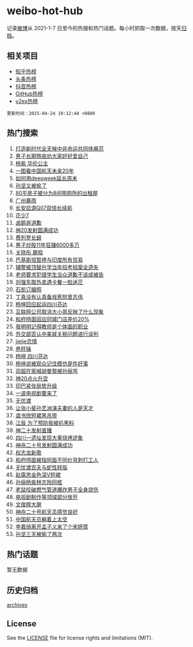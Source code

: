 # weibo-hot-hub

记录[微博](https://www.weibo.com)从 2021-1-7 日至今的热搜和热门话题。每小时抓取一次数据，按天[归档](archives)。

## 相关项目

- [知乎热榜](https://github.com/lonnyzhang423/zhihu-hot-hub)
- [头条热榜](https://github.com/lonnyzhang423/toutiao-hot-hub)
- [抖音热榜](https://github.com/lonnyzhang423/douyin-hot-hub)
- [GitHub热榜](https://github.com/lonnyzhang423/github-hot-hub)
- [v2ex热榜](https://github.com/lonnyzhang423/v2ex-hot-hub)


`更新时间：2025-04-24 19:12:44 +0800`

## 热门搜索

1. [打造新时代全天候中非命运共同体典范](https://m.weibo.cn/search?containerid=100103type%3D1%26t%3D10%26q%3D%23%E6%89%93%E9%80%A0%E6%96%B0%E6%97%B6%E4%BB%A3%E5%85%A8%E5%A4%A9%E5%80%99%E4%B8%AD%E9%9D%9E%E5%91%BD%E8%BF%90%E5%85%B1%E5%90%8C%E4%BD%93%E5%85%B8%E8%8C%83%23&stream_entry_id=51&isnewpage=1&extparam=seat%3D1%26pos%3D0%26filter_type%3Drealtimehot%26stream_entry_id%3D51%26c_type%3D51%26q%3D%2523%25E6%2589%2593%25E9%2580%25A0%25E6%2596%25B0%25E6%2597%25B6%25E4%25BB%25A3%25E5%2585%25A8%25E5%25A4%25A9%25E5%2580%2599%25E4%25B8%25AD%25E9%259D%259E%25E5%2591%25BD%25E8%25BF%2590%25E5%2585%25B1%25E5%2590%258C%25E4%25BD%2593%25E5%2585%25B8%25E8%258C%2583%2523%26cate%3D10103%26dgr%3D0%26display_time%3D1745493163%26pre_seqid%3D174549316310603311088127)
1. [男子长期熬夜劝大家好好爱自己](https://m.weibo.cn/search?containerid=100103type%3D1%26t%3D10%26q%3D%23%E7%94%B7%E5%AD%90%E9%95%BF%E6%9C%9F%E7%86%AC%E5%A4%9C%E5%8A%9D%E5%A4%A7%E5%AE%B6%E5%A5%BD%E5%A5%BD%E7%88%B1%E8%87%AA%E5%B7%B1%23&stream_entry_id=31&isnewpage=1&extparam=seat%3D1%26realpos%3D1%26lcate%3D5001%26filter_type%3Drealtimehot%26c_type%3D31%26q%3D%2523%25E7%2594%25B7%25E5%25AD%2590%25E9%2595%25BF%25E6%259C%259F%25E7%2586%25AC%25E5%25A4%259C%25E5%258A%259D%25E5%25A4%25A7%25E5%25AE%25B6%25E5%25A5%25BD%25E5%25A5%25BD%25E7%2588%25B1%25E8%2587%25AA%25E5%25B7%25B1%2523%26pos%3D0%26stream_entry_id%3D31%26flag%3D1%26cate%3D5001%26band_rank%3D1%26dgr%3D0%26display_time%3D1745493163%26pre_seqid%3D174549316310603311088127)
1. [杨紫 华伦公主](https://m.weibo.cn/search?containerid=100103type%3D1%26t%3D10%26q%3D%E6%9D%A8%E7%B4%AB+%E5%8D%8E%E4%BC%A6%E5%85%AC%E4%B8%BB&stream_entry_id=31&isnewpage=1&extparam=seat%3D1%26realpos%3D2%26lcate%3D5001%26filter_type%3Drealtimehot%26c_type%3D31%26q%3D%25E6%259D%25A8%25E7%25B4%25AB%2520%25E5%258D%258E%25E4%25BC%25A6%25E5%2585%25AC%25E4%25B8%25BB%26pos%3D1%26stream_entry_id%3D31%26flag%3D1%26cate%3D5001%26band_rank%3D2%26dgr%3D0%26display_time%3D1745493163%26pre_seqid%3D174549316310603311088127)
1. [一图看中国航天未来20年](https://m.weibo.cn/search?containerid=100103type%3D1%26t%3D10%26q%3D%23%E4%B8%80%E5%9B%BE%E7%9C%8B%E4%B8%AD%E5%9B%BD%E8%88%AA%E5%A4%A9%E6%9C%AA%E6%9D%A520%E5%B9%B4%23&stream_entry_id=31&isnewpage=1&extparam=seat%3D1%26realpos%3D3%26lcate%3D5001%26filter_type%3Drealtimehot%26c_type%3D31%26q%3D%2523%25E4%25B8%2580%25E5%259B%25BE%25E7%259C%258B%25E4%25B8%25AD%25E5%259B%25BD%25E8%2588%25AA%25E5%25A4%25A9%25E6%259C%25AA%25E6%259D%25A520%25E5%25B9%25B4%2523%26pos%3D2%26stream_entry_id%3D31%26flag%3D1%26cate%3D5001%26band_rank%3D3%26dgr%3D0%26display_time%3D1745493163%26pre_seqid%3D174549316310603311088127)
1. [如何用deepweek延长周末](https://m.weibo.cn/search?containerid=100103type%3D1%26t%3D10%26q%3D%23%E5%A6%82%E4%BD%95%E7%94%A8deepweek%E5%BB%B6%E9%95%BF%E5%91%A8%E6%9C%AB%23&stream_entry_id=31&isnewpage=1&extparam=seat%3D1%26lcate%3D5001%26filter_type%3Drealtimehot%26c_type%3D31%26q%3D%2523%25E5%25A6%2582%25E4%25BD%2595%25E7%2594%25A8deepweek%25E5%25BB%25B6%25E9%2595%25BF%25E5%2591%25A8%25E6%259C%25AB%2523%26dgr%3D0%26adid%3D283790%26topic_ad%3D1%26stream_entry_id%3D31%26cate%3D5001%26band_rank%3D4%26is_ad_pos%3D1%26pos%3D3%26display_time%3D1745493163%26pre_seqid%3D174549316310603311088127)
1. [孙坚又被偷了](https://m.weibo.cn/search?containerid=100103type%3D1%26t%3D10%26q%3D%23%E5%AD%99%E5%9D%9A%E5%8F%88%E8%A2%AB%E5%81%B7%E4%BA%86%23&stream_entry_id=31&isnewpage=1&extparam=seat%3D1%26realpos%3D4%26lcate%3D5001%26filter_type%3Drealtimehot%26c_type%3D31%26q%3D%2523%25E5%25AD%2599%25E5%259D%259A%25E5%258F%2588%25E8%25A2%25AB%25E5%2581%25B7%25E4%25BA%2586%2523%26pos%3D4%26stream_entry_id%3D31%26flag%3D1%26cate%3D5001%26band_rank%3D4%26dgr%3D0%26display_time%3D1745493163%26pre_seqid%3D174549316310603311088127)
1. [80平房子被分为8间带厕所的出租屋](https://m.weibo.cn/search?containerid=100103type%3D1%26t%3D10%26q%3D%2380%E5%B9%B3%E6%88%BF%E5%AD%90%E8%A2%AB%E5%88%86%E4%B8%BA8%E9%97%B4%E5%B8%A6%E5%8E%95%E6%89%80%E7%9A%84%E5%87%BA%E7%A7%9F%E5%B1%8B%23&stream_entry_id=31&isnewpage=1&extparam=seat%3D1%26realpos%3D5%26lcate%3D5001%26filter_type%3Drealtimehot%26c_type%3D31%26q%3D%252380%25E5%25B9%25B3%25E6%2588%25BF%25E5%25AD%2590%25E8%25A2%25AB%25E5%2588%2586%25E4%25B8%25BA8%25E9%2597%25B4%25E5%25B8%25A6%25E5%258E%2595%25E6%2589%2580%25E7%259A%2584%25E5%2587%25BA%25E7%25A7%259F%25E5%25B1%258B%2523%26pos%3D5%26stream_entry_id%3D31%26flag%3D1%26cate%3D5001%26band_rank%3D5%26dgr%3D0%26display_time%3D1745493163%26pre_seqid%3D174549316310603311088127)
1. [广州暴雨](https://m.weibo.cn/search?containerid=100103type%3D1%26t%3D10%26q%3D%E5%B9%BF%E5%B7%9E%E6%9A%B4%E9%9B%A8&stream_entry_id=31&isnewpage=1&extparam=seat%3D1%26realpos%3D6%26lcate%3D5001%26filter_type%3Drealtimehot%26c_type%3D31%26q%3D%25E5%25B9%25BF%25E5%25B7%259E%25E6%259A%25B4%25E9%259B%25A8%26pos%3D6%26stream_entry_id%3D31%26flag%3D1%26cate%3D5001%26band_rank%3D6%26dgr%3D0%26display_time%3D1745493163%26pre_seqid%3D174549316310603311088127)
1. [长安启源Q07双倍长续航](https://m.weibo.cn/search?containerid=100103type%3D1%26t%3D10%26q%3D%23%E9%95%BF%E5%AE%89%E5%90%AF%E6%BA%90Q07%E5%8F%8C%E5%80%8D%E9%95%BF%E7%BB%AD%E8%88%AA%23&stream_entry_id=31&isnewpage=1&extparam=seat%3D1%26lcate%3D5001%26filter_type%3Drealtimehot%26c_type%3D31%26q%3D%2523%25E9%2595%25BF%25E5%25AE%2589%25E5%2590%25AF%25E6%25BA%2590Q07%25E5%258F%258C%25E5%2580%258D%25E9%2595%25BF%25E7%25BB%25AD%25E8%2588%25AA%2523%26dgr%3D0%26adid%3D283911%26topic_ad%3D1%26stream_entry_id%3D31%26cate%3D5001%26band_rank%3D7%26is_ad_pos%3D1%26pos%3D7%26display_time%3D1745493163%26pre_seqid%3D174549316310603311088127)
1. [花少7](https://m.weibo.cn/search?containerid=100103type%3D1%26t%3D10%26q%3D%E8%8A%B1%E5%B0%917&stream_entry_id=31&isnewpage=1&extparam=seat%3D1%26realpos%3D7%26lcate%3D5001%26filter_type%3Drealtimehot%26c_type%3D31%26q%3D%25E8%258A%25B1%25E5%25B0%25917%26pos%3D8%26stream_entry_id%3D31%26flag%3D1%26cate%3D5001%26band_rank%3D7%26dgr%3D0%26display_time%3D1745493163%26pre_seqid%3D174549316310603311088127)
1. [卤鹅哥道歉](https://m.weibo.cn/search?containerid=100103type%3D1%26t%3D10%26q%3D%23%E5%8D%A4%E9%B9%85%E5%93%A5%E9%81%93%E6%AD%89%23&stream_entry_id=31&isnewpage=1&extparam=seat%3D1%26realpos%3D8%26lcate%3D5001%26filter_type%3Drealtimehot%26c_type%3D31%26q%3D%2523%25E5%258D%25A4%25E9%25B9%2585%25E5%2593%25A5%25E9%2581%2593%25E6%25AD%2589%2523%26pos%3D9%26stream_entry_id%3D31%26flag%3D2%26cate%3D5001%26band_rank%3D8%26dgr%3D0%26display_time%3D1745493163%26pre_seqid%3D174549316310603311088127)
1. [神20发射圆满成功](https://m.weibo.cn/search?containerid=100103type%3D1%26t%3D10%26q%3D%23%E7%A5%9E20%E5%8F%91%E5%B0%84%E5%9C%86%E6%BB%A1%E6%88%90%E5%8A%9F%23&stream_entry_id=31&isnewpage=1&extparam=seat%3D1%26realpos%3D9%26lcate%3D5001%26filter_type%3Drealtimehot%26c_type%3D31%26q%3D%2523%25E7%25A5%259E20%25E5%258F%2591%25E5%25B0%2584%25E5%259C%2586%25E6%25BB%25A1%25E6%2588%2590%25E5%258A%259F%2523%26pos%3D10%26stream_entry_id%3D31%26flag%3D1%26cate%3D5001%26band_rank%3D9%26dgr%3D0%26display_time%3D1745493163%26pre_seqid%3D174549316310603311088127)
1. [费列罗长蛆](https://m.weibo.cn/search?containerid=100103type%3D1%26t%3D10%26q%3D%E8%B4%B9%E5%88%97%E7%BD%97%E9%95%BF%E8%9B%86&stream_entry_id=31&isnewpage=1&extparam=seat%3D1%26realpos%3D10%26lcate%3D5001%26filter_type%3Drealtimehot%26c_type%3D31%26q%3D%25E8%25B4%25B9%25E5%2588%2597%25E7%25BD%2597%25E9%2595%25BF%25E8%259B%2586%26pos%3D11%26stream_entry_id%3D31%26flag%3D0%26cate%3D5001%26band_rank%3D10%26dgr%3D0%26display_time%3D1745493163%26pre_seqid%3D174549316310603311088127)
1. [男子炒股11年狂赚6000多万](https://m.weibo.cn/search?containerid=100103type%3D1%26t%3D10%26q%3D%23%E7%94%B7%E5%AD%90%E7%82%92%E8%82%A111%E5%B9%B4%E7%8B%82%E8%B5%9A6000%E5%A4%9A%E4%B8%87%23&stream_entry_id=31&isnewpage=1&extparam=seat%3D1%26realpos%3D11%26lcate%3D5001%26filter_type%3Drealtimehot%26c_type%3D31%26q%3D%2523%25E7%2594%25B7%25E5%25AD%2590%25E7%2582%2592%25E8%2582%25A111%25E5%25B9%25B4%25E7%258B%2582%25E8%25B5%259A6000%25E5%25A4%259A%25E4%25B8%2587%2523%26pos%3D12%26stream_entry_id%3D31%26flag%3D1%26cate%3D5001%26band_rank%3D11%26dgr%3D0%26display_time%3D1745493163%26pre_seqid%3D174549316310603311088127)
1. [关晓彤 鹿晗](https://m.weibo.cn/search?containerid=100103type%3D1%26t%3D10%26q%3D%E5%85%B3%E6%99%93%E5%BD%A4+%E9%B9%BF%E6%99%97&stream_entry_id=31&isnewpage=1&extparam=seat%3D1%26realpos%3D12%26lcate%3D5001%26filter_type%3Drealtimehot%26c_type%3D31%26q%3D%25E5%2585%25B3%25E6%2599%2593%25E5%25BD%25A4%2520%25E9%25B9%25BF%25E6%2599%2597%26pos%3D13%26stream_entry_id%3D31%26flag%3D2%26cate%3D5001%26band_rank%3D12%26dgr%3D0%26display_time%3D1745493163%26pre_seqid%3D174549316310603311088127)
1. [巴基斯坦暂停与印度所有贸易](https://m.weibo.cn/search?containerid=100103type%3D1%26t%3D10%26q%3D%23%E5%B7%B4%E5%9F%BA%E6%96%AF%E5%9D%A6%E6%9A%82%E5%81%9C%E4%B8%8E%E5%8D%B0%E5%BA%A6%E6%89%80%E6%9C%89%E8%B4%B8%E6%98%93%23&stream_entry_id=31&isnewpage=1&extparam=seat%3D1%26realpos%3D13%26lcate%3D5001%26filter_type%3Drealtimehot%26c_type%3D31%26q%3D%2523%25E5%25B7%25B4%25E5%259F%25BA%25E6%2596%25AF%25E5%259D%25A6%25E6%259A%2582%25E5%2581%259C%25E4%25B8%258E%25E5%258D%25B0%25E5%25BA%25A6%25E6%2589%2580%25E6%259C%2589%25E8%25B4%25B8%25E6%2598%2593%2523%26pos%3D14%26stream_entry_id%3D31%26flag%3D1%26cate%3D5001%26band_rank%3D13%26dgr%3D0%26display_time%3D1745493163%26pre_seqid%3D174549316310603311088127)
1. [辅警被顶替升学当年招考档案全遗失](https://m.weibo.cn/search?containerid=100103type%3D1%26t%3D10%26q%3D%23%E8%BE%85%E8%AD%A6%E8%A2%AB%E9%A1%B6%E6%9B%BF%E5%8D%87%E5%AD%A6%E5%BD%93%E5%B9%B4%E6%8B%9B%E8%80%83%E6%A1%A3%E6%A1%88%E5%85%A8%E9%81%97%E5%A4%B1%23&stream_entry_id=31&isnewpage=1&extparam=seat%3D1%26realpos%3D14%26lcate%3D5001%26filter_type%3Drealtimehot%26c_type%3D31%26q%3D%2523%25E8%25BE%2585%25E8%25AD%25A6%25E8%25A2%25AB%25E9%25A1%25B6%25E6%259B%25BF%25E5%258D%2587%25E5%25AD%25A6%25E5%25BD%2593%25E5%25B9%25B4%25E6%258B%259B%25E8%2580%2583%25E6%25A1%25A3%25E6%25A1%2588%25E5%2585%25A8%25E9%2581%2597%25E5%25A4%25B1%2523%26pos%3D15%26stream_entry_id%3D31%26flag%3D1%26cate%3D5001%26band_rank%3D14%26dgr%3D0%26display_time%3D1745493163%26pre_seqid%3D174549316310603311088127)
1. [老师要求犯错学生当众道歉不该成被告](https://m.weibo.cn/search?containerid=100103type%3D1%26t%3D10%26q%3D%E8%80%81%E5%B8%88%E8%A6%81%E6%B1%82%E7%8A%AF%E9%94%99%E5%AD%A6%E7%94%9F%E5%BD%93%E4%BC%97%E9%81%93%E6%AD%89%E4%B8%8D%E8%AF%A5%E6%88%90%E8%A2%AB%E5%91%8A&stream_entry_id=31&isnewpage=1&extparam=seat%3D1%26realpos%3D15%26lcate%3D5001%26filter_type%3Drealtimehot%26c_type%3D31%26q%3D%25E8%2580%2581%25E5%25B8%2588%25E8%25A6%2581%25E6%25B1%2582%25E7%258A%25AF%25E9%2594%2599%25E5%25AD%25A6%25E7%2594%259F%25E5%25BD%2593%25E4%25BC%2597%25E9%2581%2593%25E6%25AD%2589%25E4%25B8%258D%25E8%25AF%25A5%25E6%2588%2590%25E8%25A2%25AB%25E5%2591%258A%26pos%3D16%26stream_entry_id%3D31%26flag%3D1%26cate%3D5001%26band_rank%3D15%26dgr%3D0%26display_time%3D1745493163%26pre_seqid%3D174549316310603311088127)
1. [刘强东取外卖遇卡餐一脸迷茫](https://m.weibo.cn/search?containerid=100103type%3D1%26t%3D10%26q%3D%23%E5%88%98%E5%BC%BA%E4%B8%9C%E5%8F%96%E5%A4%96%E5%8D%96%E9%81%87%E5%8D%A1%E9%A4%90%E4%B8%80%E8%84%B8%E8%BF%B7%E8%8C%AB%23&stream_entry_id=31&isnewpage=1&extparam=seat%3D1%26realpos%3D16%26lcate%3D5001%26filter_type%3Drealtimehot%26c_type%3D31%26q%3D%2523%25E5%2588%2598%25E5%25BC%25BA%25E4%25B8%259C%25E5%258F%2596%25E5%25A4%2596%25E5%258D%2596%25E9%2581%2587%25E5%258D%25A1%25E9%25A4%2590%25E4%25B8%2580%25E8%2584%25B8%25E8%25BF%25B7%25E8%258C%25AB%2523%26pos%3D17%26stream_entry_id%3D31%26flag%3D2%26cate%3D5001%26band_rank%3D16%26dgr%3D0%26display_time%3D1745493163%26pre_seqid%3D174549316310603311088127)
1. [石凯订婚照](https://m.weibo.cn/search?containerid=100103type%3D1%26t%3D10%26q%3D%23%E7%9F%B3%E5%87%AF%E8%AE%A2%E5%A9%9A%E7%85%A7%23&stream_entry_id=31&isnewpage=1&extparam=seat%3D1%26realpos%3D17%26lcate%3D5001%26filter_type%3Drealtimehot%26c_type%3D31%26q%3D%2523%25E7%259F%25B3%25E5%2587%25AF%25E8%25AE%25A2%25E5%25A9%259A%25E7%2585%25A7%2523%26pos%3D18%26stream_entry_id%3D31%26flag%3D2%26cate%3D5001%26band_rank%3D17%26dgr%3D0%26display_time%3D1745493163%26pre_seqid%3D174549316310603311088127)
1. [丁真没有认真备戏惹怒曾志伟](https://m.weibo.cn/search?containerid=100103type%3D1%26t%3D10%26q%3D%E4%B8%81%E7%9C%9F%E6%B2%A1%E6%9C%89%E8%AE%A4%E7%9C%9F%E5%A4%87%E6%88%8F%E6%83%B9%E6%80%92%E6%9B%BE%E5%BF%97%E4%BC%9F&stream_entry_id=31&isnewpage=1&extparam=seat%3D1%26realpos%3D18%26lcate%3D5001%26filter_type%3Drealtimehot%26c_type%3D31%26q%3D%25E4%25B8%2581%25E7%259C%259F%25E6%25B2%25A1%25E6%259C%2589%25E8%25AE%25A4%25E7%259C%259F%25E5%25A4%2587%25E6%2588%258F%25E6%2583%25B9%25E6%2580%2592%25E6%259B%25BE%25E5%25BF%2597%25E4%25BC%259F%26pos%3D19%26stream_entry_id%3D31%26flag%3D1%26cate%3D5001%26band_rank%3D18%26dgr%3D0%26display_time%3D1745493163%26pre_seqid%3D174549316310603311088127)
1. [杨坤回应起诉四川芬达](https://m.weibo.cn/search?containerid=100103type%3D1%26t%3D10%26q%3D%23%E6%9D%A8%E5%9D%A4%E5%9B%9E%E5%BA%94%E8%B5%B7%E8%AF%89%E5%9B%9B%E5%B7%9D%E8%8A%AC%E8%BE%BE%23&stream_entry_id=31&isnewpage=1&extparam=seat%3D1%26realpos%3D19%26lcate%3D5001%26filter_type%3Drealtimehot%26c_type%3D31%26q%3D%2523%25E6%259D%25A8%25E5%259D%25A4%25E5%259B%259E%25E5%25BA%2594%25E8%25B5%25B7%25E8%25AF%2589%25E5%259B%259B%25E5%25B7%259D%25E8%258A%25AC%25E8%25BE%25BE%2523%26pos%3D20%26stream_entry_id%3D31%26flag%3D1%26cate%3D5001%26band_rank%3D19%26dgr%3D0%26display_time%3D1745493163%26pre_seqid%3D174549316310603311088127)
1. [互联网公司取消大小周反映了什么现象](https://m.weibo.cn/search?containerid=100103type%3D1%26t%3D10%26q%3D%E4%BA%92%E8%81%94%E7%BD%91%E5%85%AC%E5%8F%B8%E5%8F%96%E6%B6%88%E5%A4%A7%E5%B0%8F%E5%91%A8%E5%8F%8D%E6%98%A0%E4%BA%86%E4%BB%80%E4%B9%88%E7%8E%B0%E8%B1%A1&stream_entry_id=31&isnewpage=1&extparam=seat%3D1%26realpos%3D20%26lcate%3D5001%26filter_type%3Drealtimehot%26c_type%3D31%26q%3D%25E4%25BA%2592%25E8%2581%2594%25E7%25BD%2591%25E5%2585%25AC%25E5%258F%25B8%25E5%258F%2596%25E6%25B6%2588%25E5%25A4%25A7%25E5%25B0%258F%25E5%2591%25A8%25E5%258F%258D%25E6%2598%25A0%25E4%25BA%2586%25E4%25BB%2580%25E4%25B9%2588%25E7%258E%25B0%25E8%25B1%25A1%26pos%3D21%26cate%3D5001%26stream_entry_id%3D31%26flag%3D1%26band_rank%3D20%26dgr%3D0%26is_ai_ask%3D1%26display_time%3D1745493163%26pre_seqid%3D174549316310603311088127)
1. [和府捞面回应同城门店差价20%](https://m.weibo.cn/search?containerid=100103type%3D1%26t%3D10%26q%3D%23%E5%92%8C%E5%BA%9C%E6%8D%9E%E9%9D%A2%E5%9B%9E%E5%BA%94%E5%90%8C%E5%9F%8E%E9%97%A8%E5%BA%97%E5%B7%AE%E4%BB%B720%25%23&stream_entry_id=31&isnewpage=1&extparam=seat%3D1%26realpos%3D21%26lcate%3D5001%26filter_type%3Drealtimehot%26c_type%3D31%26q%3D%2523%25E5%2592%258C%25E5%25BA%259C%25E6%258D%259E%25E9%259D%25A2%25E5%259B%259E%25E5%25BA%2594%25E5%2590%258C%25E5%259F%258E%25E9%2597%25A8%25E5%25BA%2597%25E5%25B7%25AE%25E4%25BB%25B720%2525%2523%26pos%3D22%26stream_entry_id%3D31%26flag%3D1%26cate%3D5001%26band_rank%3D21%26dgr%3D0%26display_time%3D1745493163%26pre_seqid%3D174549316310603311088127)
1. [我明明记得教师是个体面的职业](https://m.weibo.cn/search?containerid=100103type%3D1%26t%3D10%26q%3D%E6%88%91%E6%98%8E%E6%98%8E%E8%AE%B0%E5%BE%97%E6%95%99%E5%B8%88%E6%98%AF%E4%B8%AA%E4%BD%93%E9%9D%A2%E7%9A%84%E8%81%8C%E4%B8%9A&stream_entry_id=31&isnewpage=1&extparam=seat%3D1%26realpos%3D22%26lcate%3D5001%26filter_type%3Drealtimehot%26c_type%3D31%26q%3D%25E6%2588%2591%25E6%2598%258E%25E6%2598%258E%25E8%25AE%25B0%25E5%25BE%2597%25E6%2595%2599%25E5%25B8%2588%25E6%2598%25AF%25E4%25B8%25AA%25E4%25BD%2593%25E9%259D%25A2%25E7%259A%2584%25E8%2581%258C%25E4%25B8%259A%26pos%3D23%26stream_entry_id%3D31%26flag%3D1%26cate%3D5001%26band_rank%3D22%26dgr%3D0%26display_time%3D1745493163%26pre_seqid%3D174549316310603311088127)
1. [外交部否认中美就关税问题进行谈判](https://m.weibo.cn/search?containerid=100103type%3D1%26t%3D10%26q%3D%23%E5%A4%96%E4%BA%A4%E9%83%A8%E5%90%A6%E8%AE%A4%E4%B8%AD%E7%BE%8E%E5%B0%B1%E5%85%B3%E7%A8%8E%E9%97%AE%E9%A2%98%E8%BF%9B%E8%A1%8C%E8%B0%88%E5%88%A4%23&stream_entry_id=31&isnewpage=1&extparam=seat%3D1%26realpos%3D23%26lcate%3D5001%26filter_type%3Drealtimehot%26c_type%3D31%26q%3D%2523%25E5%25A4%2596%25E4%25BA%25A4%25E9%2583%25A8%25E5%2590%25A6%25E8%25AE%25A4%25E4%25B8%25AD%25E7%25BE%258E%25E5%25B0%25B1%25E5%2585%25B3%25E7%25A8%258E%25E9%2597%25AE%25E9%25A2%2598%25E8%25BF%259B%25E8%25A1%258C%25E8%25B0%2588%25E5%2588%25A4%2523%26pos%3D24%26stream_entry_id%3D31%26flag%3D0%26cate%3D5001%26band_rank%3D23%26dgr%3D0%26display_time%3D1745493163%26pre_seqid%3D174549316310603311088127)
1. [jiejie恋情](https://m.weibo.cn/search?containerid=100103type%3D1%26t%3D10%26q%3Djiejie%E6%81%8B%E6%83%85&stream_entry_id=31&isnewpage=1&extparam=seat%3D1%26realpos%3D24%26lcate%3D5001%26filter_type%3Drealtimehot%26c_type%3D31%26q%3Djiejie%25E6%2581%258B%25E6%2583%2585%26pos%3D25%26stream_entry_id%3D31%26flag%3D2%26cate%3D5001%26band_rank%3D24%26dgr%3D0%26display_time%3D1745493163%26pre_seqid%3D174549316310603311088127)
1. [养肝操](https://m.weibo.cn/search?containerid=100103type%3D1%26t%3D10%26q%3D%E5%85%BB%E8%82%9D%E6%93%8D&stream_entry_id=31&isnewpage=1&extparam=seat%3D1%26realpos%3D25%26lcate%3D5001%26filter_type%3Drealtimehot%26c_type%3D31%26q%3D%25E5%2585%25BB%25E8%2582%259D%25E6%2593%258D%26pos%3D26%26stream_entry_id%3D31%26flag%3D1%26cate%3D5001%26band_rank%3D25%26dgr%3D0%26display_time%3D1745493163%26pre_seqid%3D174549316310603311088127)
1. [杨坤 四川芬达](https://m.weibo.cn/search?containerid=100103type%3D1%26t%3D10%26q%3D%E6%9D%A8%E5%9D%A4+%E5%9B%9B%E5%B7%9D%E8%8A%AC%E8%BE%BE&stream_entry_id=31&isnewpage=1&extparam=seat%3D1%26realpos%3D26%26lcate%3D5001%26filter_type%3Drealtimehot%26c_type%3D31%26q%3D%25E6%259D%25A8%25E5%259D%25A4%2520%25E5%259B%259B%25E5%25B7%259D%25E8%258A%25AC%25E8%25BE%25BE%26pos%3D27%26stream_entry_id%3D31%26flag%3D1%26cate%3D5001%26band_rank%3D26%26dgr%3D0%26display_time%3D1745493163%26pre_seqid%3D174549316310603311088127)
1. [杨坤说被观众记住模仿是件好事](https://m.weibo.cn/search?containerid=100103type%3D1%26t%3D10%26q%3D%23%E6%9D%A8%E5%9D%A4%E8%AF%B4%E8%A2%AB%E8%A7%82%E4%BC%97%E8%AE%B0%E4%BD%8F%E6%A8%A1%E4%BB%BF%E6%98%AF%E4%BB%B6%E5%A5%BD%E4%BA%8B%23&stream_entry_id=31&isnewpage=1&extparam=seat%3D1%26realpos%3D27%26lcate%3D5001%26filter_type%3Drealtimehot%26c_type%3D31%26q%3D%2523%25E6%259D%25A8%25E5%259D%25A4%25E8%25AF%25B4%25E8%25A2%25AB%25E8%25A7%2582%25E4%25BC%2597%25E8%25AE%25B0%25E4%25BD%258F%25E6%25A8%25A1%25E4%25BB%25BF%25E6%2598%25AF%25E4%25BB%25B6%25E5%25A5%25BD%25E4%25BA%258B%2523%26pos%3D28%26stream_entry_id%3D31%26flag%3D1%26cate%3D5001%26band_rank%3D27%26dgr%3D0%26display_time%3D1745493163%26pre_seqid%3D174549316310603311088127)
1. [邓超在家喊胡曼黎被孙俪骂](https://m.weibo.cn/search?containerid=100103type%3D1%26t%3D10%26q%3D%23%E9%82%93%E8%B6%85%E5%9C%A8%E5%AE%B6%E5%96%8A%E8%83%A1%E6%9B%BC%E9%BB%8E%E8%A2%AB%E5%AD%99%E4%BF%AA%E9%AA%82%23&stream_entry_id=31&isnewpage=1&extparam=seat%3D1%26realpos%3D28%26lcate%3D5001%26filter_type%3Drealtimehot%26c_type%3D31%26q%3D%2523%25E9%2582%2593%25E8%25B6%2585%25E5%259C%25A8%25E5%25AE%25B6%25E5%2596%258A%25E8%2583%25A1%25E6%259B%25BC%25E9%25BB%258E%25E8%25A2%25AB%25E5%25AD%2599%25E4%25BF%25AA%25E9%25AA%2582%2523%26pos%3D29%26stream_entry_id%3D31%26flag%3D0%26cate%3D5001%26band_rank%3D28%26dgr%3D0%26display_time%3D1745493163%26pre_seqid%3D174549316310603311088127)
1. [神20点火升空](https://m.weibo.cn/search?containerid=100103type%3D1%26t%3D10%26q%3D%23%E7%A5%9E20%E7%82%B9%E7%81%AB%E5%8D%87%E7%A9%BA%23&stream_entry_id=31&isnewpage=1&extparam=seat%3D1%26realpos%3D29%26lcate%3D5001%26filter_type%3Drealtimehot%26c_type%3D31%26q%3D%2523%25E7%25A5%259E20%25E7%2582%25B9%25E7%2581%25AB%25E5%258D%2587%25E7%25A9%25BA%2523%26pos%3D30%26stream_entry_id%3D31%26flag%3D0%26cate%3D5001%26band_rank%3D29%26dgr%3D0%26display_time%3D1745493163%26pre_seqid%3D174549316310603311088127)
1. [印巴紧张局势升级](https://m.weibo.cn/search?containerid=100103type%3D1%26t%3D10%26q%3D%E5%8D%B0%E5%B7%B4%E7%B4%A7%E5%BC%A0%E5%B1%80%E5%8A%BF%E5%8D%87%E7%BA%A7&stream_entry_id=31&isnewpage=1&extparam=seat%3D1%26realpos%3D30%26lcate%3D5001%26filter_type%3Drealtimehot%26c_type%3D31%26q%3D%25E5%258D%25B0%25E5%25B7%25B4%25E7%25B4%25A7%25E5%25BC%25A0%25E5%25B1%2580%25E5%258A%25BF%25E5%258D%2587%25E7%25BA%25A7%26pos%3D31%26stream_entry_id%3D31%26flag%3D1%26cate%3D5001%26band_rank%3D30%26dgr%3D0%26display_time%3D1745493163%26pre_seqid%3D174549316310603311088127)
1. [一波电视剧要来了](https://m.weibo.cn/search?containerid=100103type%3D1%26t%3D10%26q%3D%23%E4%B8%80%E6%B3%A2%E7%94%B5%E8%A7%86%E5%89%A7%E8%A6%81%E6%9D%A5%E4%BA%86%23&stream_entry_id=31&isnewpage=1&extparam=seat%3D1%26realpos%3D31%26lcate%3D5001%26filter_type%3Drealtimehot%26c_type%3D31%26q%3D%2523%25E4%25B8%2580%25E6%25B3%25A2%25E7%2594%25B5%25E8%25A7%2586%25E5%2589%25A7%25E8%25A6%2581%25E6%259D%25A5%25E4%25BA%2586%2523%26pos%3D32%26stream_entry_id%3D31%26flag%3D0%26cate%3D5001%26band_rank%3D31%26dgr%3D0%26display_time%3D1745493163%26pre_seqid%3D174549316310603311088127)
1. [无忧渡](https://m.weibo.cn/search?containerid=100103type%3D1%26t%3D10%26q%3D%E6%97%A0%E5%BF%A7%E6%B8%A1&stream_entry_id=31&isnewpage=1&extparam=seat%3D1%26realpos%3D32%26lcate%3D5001%26filter_type%3Drealtimehot%26c_type%3D31%26q%3D%25E6%2597%25A0%25E5%25BF%25A7%25E6%25B8%25A1%26pos%3D33%26stream_entry_id%3D31%26flag%3D1%26cate%3D5001%26band_rank%3D32%26dgr%3D0%26display_time%3D1745493163%26pre_seqid%3D174549316310603311088127)
1. [让张小斐孙艺洲演夫妻的人是天才](https://m.weibo.cn/search?containerid=100103type%3D1%26t%3D10%26q%3D%E8%AE%A9%E5%BC%A0%E5%B0%8F%E6%96%90%E5%AD%99%E8%89%BA%E6%B4%B2%E6%BC%94%E5%A4%AB%E5%A6%BB%E7%9A%84%E4%BA%BA%E6%98%AF%E5%A4%A9%E6%89%8D&stream_entry_id=31&isnewpage=1&extparam=seat%3D1%26realpos%3D33%26lcate%3D5001%26filter_type%3Drealtimehot%26c_type%3D31%26q%3D%25E8%25AE%25A9%25E5%25BC%25A0%25E5%25B0%258F%25E6%2596%2590%25E5%25AD%2599%25E8%2589%25BA%25E6%25B4%25B2%25E6%25BC%2594%25E5%25A4%25AB%25E5%25A6%25BB%25E7%259A%2584%25E4%25BA%25BA%25E6%2598%25AF%25E5%25A4%25A9%25E6%2589%258D%26pos%3D34%26stream_entry_id%3D31%26flag%3D1%26cate%3D5001%26band_rank%3D33%26dgr%3D0%26display_time%3D1745493163%26pre_seqid%3D174549316310603311088127)
1. [虞书欣短裙黑吊带](https://m.weibo.cn/search?containerid=100103type%3D1%26t%3D10%26q%3D%23%E8%99%9E%E4%B9%A6%E6%AC%A3%E7%9F%AD%E8%A3%99%E9%BB%91%E5%90%8A%E5%B8%A6%23&stream_entry_id=31&isnewpage=1&extparam=seat%3D1%26realpos%3D34%26lcate%3D5001%26filter_type%3Drealtimehot%26c_type%3D31%26q%3D%2523%25E8%2599%259E%25E4%25B9%25A6%25E6%25AC%25A3%25E7%259F%25AD%25E8%25A3%2599%25E9%25BB%2591%25E5%2590%258A%25E5%25B8%25A6%2523%26pos%3D35%26stream_entry_id%3D31%26flag%3D1%26cate%3D5001%26band_rank%3D34%26dgr%3D0%26display_time%3D1745493163%26pre_seqid%3D174549316310603311088127)
1. [江辰 为了预防我被扒黑料](https://m.weibo.cn/search?containerid=100103type%3D1%26t%3D10%26q%3D%E6%B1%9F%E8%BE%B0+%E4%B8%BA%E4%BA%86%E9%A2%84%E9%98%B2%E6%88%91%E8%A2%AB%E6%89%92%E9%BB%91%E6%96%99&stream_entry_id=31&isnewpage=1&extparam=seat%3D1%26realpos%3D35%26lcate%3D5001%26filter_type%3Drealtimehot%26c_type%3D31%26q%3D%25E6%25B1%259F%25E8%25BE%25B0%2520%25E4%25B8%25BA%25E4%25BA%2586%25E9%25A2%2584%25E9%2598%25B2%25E6%2588%2591%25E8%25A2%25AB%25E6%2589%2592%25E9%25BB%2591%25E6%2596%2599%26pos%3D36%26stream_entry_id%3D31%26flag%3D1%26cate%3D5001%26band_rank%3D35%26dgr%3D0%26display_time%3D1745493163%26pre_seqid%3D174549316310603311088127)
1. [神二十发射直播](https://m.weibo.cn/search?containerid=100103type%3D1%26t%3D10%26q%3D%23%E7%A5%9E%E4%BA%8C%E5%8D%81%E5%8F%91%E5%B0%84%E7%9B%B4%E6%92%AD%23&stream_entry_id=31&isnewpage=1&extparam=seat%3D1%26realpos%3D36%26lcate%3D5001%26filter_type%3Drealtimehot%26c_type%3D31%26q%3D%2523%25E7%25A5%259E%25E4%25BA%258C%25E5%258D%2581%25E5%258F%2591%25E5%25B0%2584%25E7%259B%25B4%25E6%2592%25AD%2523%26pos%3D37%26stream_entry_id%3D31%26flag%3D0%26cate%3D5001%26band_rank%3D36%26dgr%3D0%26display_time%3D1745493163%26pre_seqid%3D174549316310603311088127)
1. [四川一遗址发现大量烧烤迹象](https://m.weibo.cn/search?containerid=100103type%3D1%26t%3D10%26q%3D%23%E5%9B%9B%E5%B7%9D%E4%B8%80%E9%81%97%E5%9D%80%E5%8F%91%E7%8E%B0%E5%A4%A7%E9%87%8F%E7%83%A7%E7%83%A4%E8%BF%B9%E8%B1%A1%23&stream_entry_id=31&isnewpage=1&extparam=seat%3D1%26realpos%3D37%26lcate%3D5001%26filter_type%3Drealtimehot%26c_type%3D31%26q%3D%2523%25E5%259B%259B%25E5%25B7%259D%25E4%25B8%2580%25E9%2581%2597%25E5%259D%2580%25E5%258F%2591%25E7%258E%25B0%25E5%25A4%25A7%25E9%2587%258F%25E7%2583%25A7%25E7%2583%25A4%25E8%25BF%25B9%25E8%25B1%25A1%2523%26pos%3D38%26stream_entry_id%3D31%26flag%3D1%26cate%3D5001%26band_rank%3D37%26dgr%3D0%26display_time%3D1745493163%26pre_seqid%3D174549316310603311088127)
1. [神舟二十号发射圆满成功](https://m.weibo.cn/search?containerid=100103type%3D1%26t%3D10%26q%3D%23%E7%A5%9E%E8%88%9F%E4%BA%8C%E5%8D%81%E5%8F%B7%E5%8F%91%E5%B0%84%E5%9C%86%E6%BB%A1%E6%88%90%E5%8A%9F%23&stream_entry_id=31&isnewpage=1&extparam=seat%3D1%26realpos%3D38%26lcate%3D5001%26filter_type%3Drealtimehot%26c_type%3D31%26q%3D%2523%25E7%25A5%259E%25E8%2588%259F%25E4%25BA%258C%25E5%258D%2581%25E5%258F%25B7%25E5%258F%2591%25E5%25B0%2584%25E5%259C%2586%25E6%25BB%25A1%25E6%2588%2590%25E5%258A%259F%2523%26pos%3D39%26stream_entry_id%3D31%26flag%3D1%26cate%3D5001%26band_rank%3D38%26dgr%3D0%26display_time%3D1745493163%26pre_seqid%3D174549316310603311088127)
1. [权志龙新歌](https://m.weibo.cn/search?containerid=100103type%3D1%26t%3D10%26q%3D%E6%9D%83%E5%BF%97%E9%BE%99%E6%96%B0%E6%AD%8C&stream_entry_id=31&isnewpage=1&extparam=seat%3D1%26realpos%3D39%26lcate%3D5001%26filter_type%3Drealtimehot%26c_type%3D31%26q%3D%25E6%259D%2583%25E5%25BF%2597%25E9%25BE%2599%25E6%2596%25B0%25E6%25AD%258C%26pos%3D40%26stream_entry_id%3D31%26flag%3D1%26cate%3D5001%26band_rank%3D39%26dgr%3D0%26display_time%3D1745493163%26pre_seqid%3D174549316310603311088127)
1. [和府捞面被指同面不同价背刺打工人](https://m.weibo.cn/search?containerid=100103type%3D1%26t%3D10%26q%3D%23%E5%92%8C%E5%BA%9C%E6%8D%9E%E9%9D%A2%E8%A2%AB%E6%8C%87%E5%90%8C%E9%9D%A2%E4%B8%8D%E5%90%8C%E4%BB%B7%E8%83%8C%E5%88%BA%E6%89%93%E5%B7%A5%E4%BA%BA%23&stream_entry_id=31&isnewpage=1&extparam=seat%3D1%26realpos%3D40%26lcate%3D5001%26filter_type%3Drealtimehot%26c_type%3D31%26q%3D%2523%25E5%2592%258C%25E5%25BA%259C%25E6%258D%259E%25E9%259D%25A2%25E8%25A2%25AB%25E6%258C%2587%25E5%2590%258C%25E9%259D%25A2%25E4%25B8%258D%25E5%2590%258C%25E4%25BB%25B7%25E8%2583%258C%25E5%2588%25BA%25E6%2589%2593%25E5%25B7%25A5%25E4%25BA%25BA%2523%26pos%3D41%26stream_entry_id%3D31%26flag%3D0%26cate%3D5001%26band_rank%3D40%26dgr%3D0%26display_time%3D1745493163%26pre_seqid%3D174549316310603311088127)
1. [无忧渡农夫与蛇性转版](https://m.weibo.cn/search?containerid=100103type%3D1%26t%3D10%26q%3D%E6%97%A0%E5%BF%A7%E6%B8%A1%E5%86%9C%E5%A4%AB%E4%B8%8E%E8%9B%87%E6%80%A7%E8%BD%AC%E7%89%88&stream_entry_id=31&isnewpage=1&extparam=seat%3D1%26realpos%3D41%26lcate%3D5001%26filter_type%3Drealtimehot%26c_type%3D31%26q%3D%25E6%2597%25A0%25E5%25BF%25A7%25E6%25B8%25A1%25E5%2586%259C%25E5%25A4%25AB%25E4%25B8%258E%25E8%259B%2587%25E6%2580%25A7%25E8%25BD%25AC%25E7%2589%2588%26pos%3D42%26stream_entry_id%3D31%26flag%3D1%26cate%3D5001%26band_rank%3D41%26dgr%3D0%26display_time%3D1745493163%26pre_seqid%3D174549316310603311088127)
1. [赵露思金色深V短裙](https://m.weibo.cn/search?containerid=100103type%3D1%26t%3D10%26q%3D%23%E8%B5%B5%E9%9C%B2%E6%80%9D%E9%87%91%E8%89%B2%E6%B7%B1V%E7%9F%AD%E8%A3%99%23&stream_entry_id=31&isnewpage=1&extparam=seat%3D1%26realpos%3D42%26lcate%3D5001%26filter_type%3Drealtimehot%26c_type%3D31%26q%3D%2523%25E8%25B5%25B5%25E9%259C%25B2%25E6%2580%259D%25E9%2587%2591%25E8%2589%25B2%25E6%25B7%25B1V%25E7%259F%25AD%25E8%25A3%2599%2523%26pos%3D43%26stream_entry_id%3D31%26flag%3D0%26cate%3D5001%26band_rank%3D42%26dgr%3D0%26display_time%3D1745493163%26pre_seqid%3D174549316310603311088127)
1. [孙俪杨紫林志玲同框](https://m.weibo.cn/search?containerid=100103type%3D1%26t%3D10%26q%3D%23%E5%AD%99%E4%BF%AA%E6%9D%A8%E7%B4%AB%E6%9E%97%E5%BF%97%E7%8E%B2%E5%90%8C%E6%A1%86%23&stream_entry_id=31&isnewpage=1&extparam=seat%3D1%26realpos%3D43%26lcate%3D5001%26filter_type%3Drealtimehot%26c_type%3D31%26q%3D%2523%25E5%25AD%2599%25E4%25BF%25AA%25E6%259D%25A8%25E7%25B4%25AB%25E6%259E%2597%25E5%25BF%2597%25E7%258E%25B2%25E5%2590%258C%25E6%25A1%2586%2523%26pos%3D44%26stream_entry_id%3D31%26flag%3D1%26cate%3D5001%26band_rank%3D43%26dgr%3D0%26display_time%3D1745493163%26pre_seqid%3D174549316310603311088127)
1. [老鼠咬破燃气管道爆炸男子全身烧伤](https://m.weibo.cn/search?containerid=100103type%3D1%26t%3D10%26q%3D%23%E8%80%81%E9%BC%A0%E5%92%AC%E7%A0%B4%E7%87%83%E6%B0%94%E7%AE%A1%E9%81%93%E7%88%86%E7%82%B8%E7%94%B7%E5%AD%90%E5%85%A8%E8%BA%AB%E7%83%A7%E4%BC%A4%23&stream_entry_id=31&isnewpage=1&extparam=seat%3D1%26realpos%3D44%26lcate%3D5001%26filter_type%3Drealtimehot%26c_type%3D31%26q%3D%2523%25E8%2580%2581%25E9%25BC%25A0%25E5%2592%25AC%25E7%25A0%25B4%25E7%2587%2583%25E6%25B0%2594%25E7%25AE%25A1%25E9%2581%2593%25E7%2588%2586%25E7%2582%25B8%25E7%2594%25B7%25E5%25AD%2590%25E5%2585%25A8%25E8%25BA%25AB%25E7%2583%25A7%25E4%25BC%25A4%2523%26pos%3D45%26stream_entry_id%3D31%26flag%3D0%26cate%3D5001%26band_rank%3D44%26dgr%3D0%26display_time%3D1745493163%26pre_seqid%3D174549316310603311088127)
1. [电视剧制作等领域部分放开](https://m.weibo.cn/search?containerid=100103type%3D1%26t%3D10%26q%3D%23%E7%94%B5%E8%A7%86%E5%89%A7%E5%88%B6%E4%BD%9C%E7%AD%89%E9%A2%86%E5%9F%9F%E9%83%A8%E5%88%86%E6%94%BE%E5%BC%80%23&stream_entry_id=31&isnewpage=1&extparam=seat%3D1%26realpos%3D45%26lcate%3D5001%26filter_type%3Drealtimehot%26c_type%3D31%26q%3D%2523%25E7%2594%25B5%25E8%25A7%2586%25E5%2589%25A7%25E5%2588%25B6%25E4%25BD%259C%25E7%25AD%2589%25E9%25A2%2586%25E5%259F%259F%25E9%2583%25A8%25E5%2588%2586%25E6%2594%25BE%25E5%25BC%2580%2523%26pos%3D46%26stream_entry_id%3D31%26flag%3D0%26cate%3D5001%26band_rank%3D45%26dgr%3D0%26display_time%3D1745493163%26pre_seqid%3D174549316310603311088127)
1. [文俊辉大屏](https://m.weibo.cn/search?containerid=100103type%3D1%26t%3D10%26q%3D%E6%96%87%E4%BF%8A%E8%BE%89%E5%A4%A7%E5%B1%8F&stream_entry_id=31&isnewpage=1&extparam=seat%3D1%26realpos%3D46%26lcate%3D5001%26filter_type%3Drealtimehot%26c_type%3D31%26q%3D%25E6%2596%2587%25E4%25BF%258A%25E8%25BE%2589%25E5%25A4%25A7%25E5%25B1%258F%26pos%3D47%26stream_entry_id%3D31%26flag%3D1%26cate%3D5001%26band_rank%3D46%26dgr%3D0%26display_time%3D1745493163%26pre_seqid%3D174549316310603311088127)
1. [神舟二十号航天员感觉良好](https://m.weibo.cn/search?containerid=100103type%3D1%26t%3D10%26q%3D%23%E7%A5%9E%E8%88%9F%E4%BA%8C%E5%8D%81%E5%8F%B7%E8%88%AA%E5%A4%A9%E5%91%98%E6%84%9F%E8%A7%89%E8%89%AF%E5%A5%BD%23&stream_entry_id=31&isnewpage=1&extparam=seat%3D1%26realpos%3D47%26lcate%3D5001%26filter_type%3Drealtimehot%26c_type%3D31%26q%3D%2523%25E7%25A5%259E%25E8%2588%259F%25E4%25BA%258C%25E5%258D%2581%25E5%258F%25B7%25E8%2588%25AA%25E5%25A4%25A9%25E5%2591%2598%25E6%2584%259F%25E8%25A7%2589%25E8%2589%25AF%25E5%25A5%25BD%2523%26pos%3D48%26stream_entry_id%3D31%26flag%3D1%26cate%3D5001%26band_rank%3D47%26dgr%3D0%26display_time%3D1745493163%26pre_seqid%3D174549316310603311088127)
1. [中国航天员躺着上太空](https://m.weibo.cn/search?containerid=100103type%3D1%26t%3D10%26q%3D%23%E4%B8%AD%E5%9B%BD%E8%88%AA%E5%A4%A9%E5%91%98%E8%BA%BA%E7%9D%80%E4%B8%8A%E5%A4%AA%E7%A9%BA%23&stream_entry_id=31&isnewpage=1&extparam=seat%3D1%26realpos%3D48%26lcate%3D5001%26filter_type%3Drealtimehot%26c_type%3D31%26q%3D%2523%25E4%25B8%25AD%25E5%259B%25BD%25E8%2588%25AA%25E5%25A4%25A9%25E5%2591%2598%25E8%25BA%25BA%25E7%259D%2580%25E4%25B8%258A%25E5%25A4%25AA%25E7%25A9%25BA%2523%26pos%3D49%26stream_entry_id%3D31%26flag%3D1%26cate%3D5001%26band_rank%3D48%26dgr%3D0%26display_time%3D1745493163%26pre_seqid%3D174549316310603311088127)
1. [李嘉琦离开孟子义来了个宋妍霏](https://m.weibo.cn/search?containerid=100103type%3D1%26t%3D10%26q%3D%E6%9D%8E%E5%98%89%E7%90%A6%E7%A6%BB%E5%BC%80%E5%AD%9F%E5%AD%90%E4%B9%89%E6%9D%A5%E4%BA%86%E4%B8%AA%E5%AE%8B%E5%A6%8D%E9%9C%8F&stream_entry_id=31&isnewpage=1&extparam=seat%3D1%26realpos%3D49%26lcate%3D5001%26filter_type%3Drealtimehot%26c_type%3D31%26q%3D%25E6%259D%258E%25E5%2598%2589%25E7%2590%25A6%25E7%25A6%25BB%25E5%25BC%2580%25E5%25AD%259F%25E5%25AD%2590%25E4%25B9%2589%25E6%259D%25A5%25E4%25BA%2586%25E4%25B8%25AA%25E5%25AE%258B%25E5%25A6%258D%25E9%259C%258F%26pos%3D50%26stream_entry_id%3D31%26flag%3D1%26cate%3D5001%26band_rank%3D49%26dgr%3D0%26display_time%3D1745493163%26pre_seqid%3D174549316310603311088127)
1. [孙坚三天被偷了两次](https://m.weibo.cn/search?containerid=100103type%3D1%26t%3D10%26q%3D%23%E5%AD%99%E5%9D%9A%E4%B8%89%E5%A4%A9%E8%A2%AB%E5%81%B7%E4%BA%86%E4%B8%A4%E6%AC%A1%23&stream_entry_id=31&isnewpage=1&extparam=seat%3D1%26realpos%3D50%26lcate%3D5001%26filter_type%3Drealtimehot%26c_type%3D31%26q%3D%2523%25E5%25AD%2599%25E5%259D%259A%25E4%25B8%2589%25E5%25A4%25A9%25E8%25A2%25AB%25E5%2581%25B7%25E4%25BA%2586%25E4%25B8%25A4%25E6%25AC%25A1%2523%26pos%3D51%26stream_entry_id%3D31%26flag%3D1%26cate%3D5001%26band_rank%3D50%26dgr%3D0%26display_time%3D1745493163%26pre_seqid%3D174549316310603311088127)

## 热门话题

暂无数据

## 历史归档

[archives](archives)

## License

See the [LICENSE](LICENSE) file for license rights and limitations (MIT).
